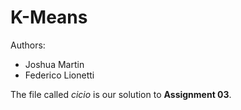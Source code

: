 # K-Means

Authors:
* Joshua Martin
* Federico Lionetti 

The file called _cicio_ is our solution to **Assignment 03**. 


